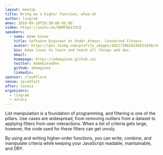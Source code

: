 ```yaml
---
layout: meetup
title: Bring me a higher function, whoa-oh
author: lingram
when: 2018-09-18T19:30:00-05:00
video: https://youtu.be/Q0MFQm133CQ
speakers:
  - name: Adam Giese
    title: Software Engineer at Under Armour, Connected Fitness
    avatar: https://pbs.twimg.com/profile_images/1021738628249251840/nQZVwfFg_400x400.jpg
    bio: Adam loves to learn and teach all things web dev.
    email:
    homepage: https://adamgiese.github.io/
    twitter: AdamGieseDev
    github: adamgiese
    linkedin:
sponsor: cloudflare
venue: spredfast
after: lavaca
organizers:
  - lingram
  - astacy
---
```


List manipulation is a foundation of programming, and filtering is one of the pillars. Use cases are widespread, from removing outliers from a dataset to applying filters from user interactions. When a list of criteria gets large, however, the code used for these filters can get unruly.

By using and writing higher-order functions, you can write, combine, and manipulate criteria while keeping your JavaScript readable, maintainable, and DRY.
